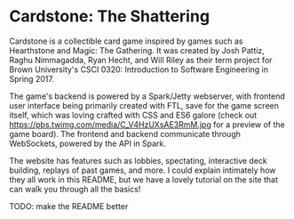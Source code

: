 # Cardstone: The Shattering

Cardstone is a collectible card game inspired by games such as Hearthstone and Magic: The Gathering. It was created by Josh Pattiz, Raghu Nimmagadda, Ryan Hecht, and Will Riley as their term project for Brown University's CSCI 0320: Introduction to Software Engineering in Spring 2017.

The game's backend is powered by a Spark/Jetty webserver, with frontend user interface being primarily created with FTL, save for the game screen itself, which was loving crafted with CSS and ES6 galore (check out https://pbs.twimg.com/media/C_V4HzUXsAE3RmM.jpg for a preview of the game board). The frontend and backend communicate through WebSockets, powered by the API in Spark.

The website has features such as lobbies, spectating, interactive deck building, replays of past games, and more. I could explain intimately how they all work in this README, but we have a lovely tutorial on the site that can walk you through all the basics!

TODO: make the README better
